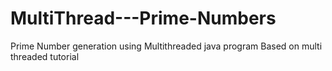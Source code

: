 # MultiThread---Prime-Numbers
Prime Number generation using Multithreaded java program 
Based on multi threaded tutorial 
